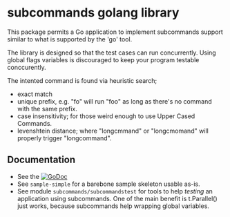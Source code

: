 subcommands golang library
==========================

This package permits a Go application to implement subcommands support
similar to what is supported by the 'go' tool.

The library is designed so that the test cases can run concurrently.
Using global flags variables is discouraged to keep your program testable
conccurently.

The intented command is found via heuristic search;

  - exact match
  - unique prefix, e.g. "fo" will run "foo" as long as there's no command with
    the same prefix.
  - case insensitivity; for those weird enough to use Upper Cased Commands.
  - levenshtein distance; where "longcmmand" or "longcmomand" will properly
    trigger "longcommand".


Documentation
-------------

  - See the [![GoDoc](https://godoc.org/github.com/maruel/subcommands?status.svg)](https://godoc.org/github.com/maruel/subcommands)
  - See `sample-simple` for a barebone sample skeleton usable as-is.
  - See module `subcommands/subcommandstest` for tools to help *testing* an
    application using subcommands. One of the main benefit is t.Parallel() just
    works, because subcommands help wrapping global variables.
